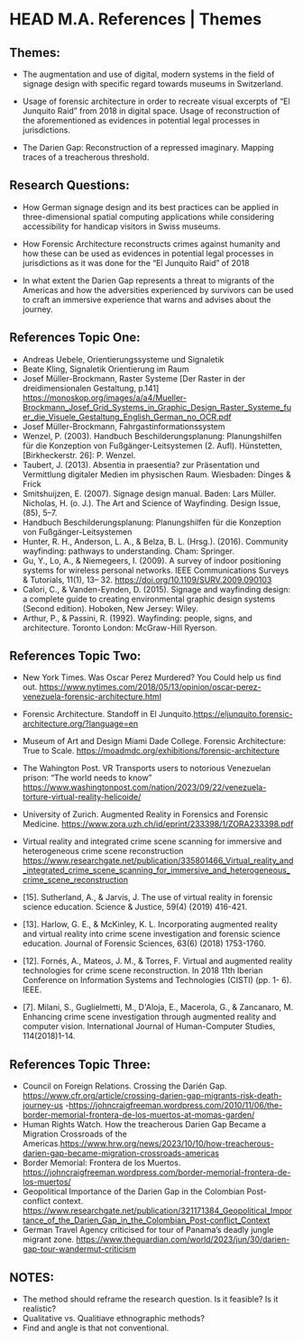 # HEAD M.A. References | Themes

## Themes:

- The augmentation and use of digital, modern systems in the field of signage design with specific regard towards museums in Switzerland.

- Usage of forensic architecture in order to recreate visual excerpts of “El Junquito Raid” from 2018 in digital space. Usage of reconstruction of the aforementioned as evidences in potential legal processes in jurisdictions.

- The Darien Gap: Reconstruction of a repressed imaginary. Mapping traces of a treacherous threshold.

## Research Questions:

- How German signage design and its best practices can be applied in three-dimensional spatial computing applications while considering accessibility for handicap visitors in Swiss museums.

- How Forensic Architecture reconstructs crimes against humanity and how these can be used as evidences in potential legal processes in jurisdictions as it was done for the “El Junquito Raid” of 2018

- In what extent the Darien Gap represents a threat to migrants of the Americas and how the adversities experienced by survivors can be used to craft an immersive experience that warns and advises about the journey.

## References Topic One:

- Andreas Uebele, Orientierungssysteme und Signaletik
- Beate Kling, Signaletik Orientierung im Raum
- Josef Müller-Brockmann, Raster Systeme [Der Raster in der dreidimensionalen Gestaltung, p.141] https://monoskop.org/images/a/a4/Mueller-Brockmann_Josef_Grid_Systems_in_Graphic_Design_Raster_Systeme_fuer_die_Visuele_Gestaltung_English_German_no_OCR.pdf
- Josef Müller-Brockmann, Fahrgastinformationssystem
- Wenzel, P. (2003). Handbuch Beschilderungsplanung: Planungshilfen für die Konzeption von Fußgänger-Leitsystemen (2. Aufl). Hünstetten, [Birkheckerstr. 26]: P. Wenzel.
- Taubert, J. (2013). Absentia in praesentia? zur Präsentation und Vermittlung digitaler Medien im physischen Raum. Wiesbaden: Dinges & Frick
- Smitshuijzen, E. (2007). Signage design manual. Baden: Lars Müller.
  Nicholas, H. (o. J.). The Art and Science of Wayfinding. Design Issue, (85), 5–7.
- Handbuch Beschilderungsplanung: Planungshilfen für die Konzeption von Fußgänger-Leitsystemen
- Hunter, R. H., Anderson, L. A., & Belza, B. L. (Hrsg.). (2016). Community wayfinding: pathways to understanding. Cham: Springer.
- Gu, Y., Lo, A., & Niemegeers, I. (2009). A survey of indoor positioning systems for wireless personal networks. IEEE Communications Surveys & Tutorials, 11(1), 13– 32. https://doi.org/10.1109/SURV.2009.090103
- Calori, C., & Vanden-Eynden, D. (2015). Signage and wayfinding design: a complete guide to creating environmental graphic design systems (Second edition). Hoboken, New Jersey: Wiley.
- Arthur, P., & Passini, R. (1992). Wayfinding: people, signs, and architecture. Toronto London: McGraw-Hill Ryerson.

## References Topic Two:

- New York Times. Was Oscar Perez Murdered? You Could help us find out. https://www.nytimes.com/2018/05/13/opinion/oscar-perez-venezuela-forensic-architecture.html
- Forensic Architecture. Standoff in El Junquito.https://eljunquito.forensic-architecture.org/?language=en
- Museum of Art and Design Miami Dade College. Forensic Architecture: True to Scale. https://moadmdc.org/exhibitions/forensic-architecture
- The Wahington Post. VR Transports users to notorious Venezuelan prison: “The world needs to know” https://www.washingtonpost.com/nation/2023/09/22/venezuela-torture-virtual-reality-helicoide/
- University of Zurich. Augmented Reality in Forensics and Forensic Medicine. https://www.zora.uzh.ch/id/eprint/233398/1/ZORA233398.pdf

- Virtual reality and integrated crime scene scanning for immersive and heterogeneous crime scene reconstruction https://www.researchgate.net/publication/335801466_Virtual_reality_and_integrated_crime_scene_scanning_for_immersive_and_heterogeneous_crime_scene_reconstruction
- [15]. Sutherland, A., & Jarvis, J. The use of virtual reality in forensic science education. Science & Justice, 59(4) (2019) 416-421.
- [13]. Harlow, G. E., & McKinley, K. L. Incorporating augmented reality and virtual reality into crime scene investigation and forensic science education. Journal of Forensic Sciences, 63(6) (2018) 1753-1760.
- [12]. Fornés, A., Mateos, J. M., & Torres, F. Virtual and augmented reality technologies for crime scene reconstruction. In 2018 11th Iberian Conference on Information Systems and Technologies (CISTI) (pp. 1- 6). IEEE.
- [7]. Milani, S., Guglielmetti, M., D'Aloja, E., Macerola, G., & Zancanaro, M. Enhancing crime scene investigation through augmented reality and computer vision. International Journal of Human-Computer Studies, 114(2018)1-14.

## References Topic Three:

- Council on Foreign Relations. Crossing the Darién Gap.
  https://www.cfr.org/article/crossing-darien-gap-migrants-risk-death-journey-us -https://johncraigfreeman.wordpress.com/2010/11/06/the-border-memorial-frontera-de-los-muertos-at-momas-garden/
- Human Rights Watch. How the treacherous Darien Gap Became a Migration Crossroads of the Americas.https://www.hrw.org/news/2023/10/10/how-treacherous-darien-gap-became-migration-crossroads-americas
- Border Memorial: Frontera de los Muertos. https://johncraigfreeman.wordpress.com/border-memorial-frontera-de-los-muertos/
- Geopolitical Importance of the Darien Gap in the Colombian Post-conflict context. https://www.researchgate.net/publication/321171384_Geopolitical_Importance_of_the_Darien_Gap_in_the_Colombian_Post-conflict_Context
- German Travel Agency criticised for tour of Panama’s deadly jungle migrant zone. https://www.theguardian.com/world/2023/jun/30/darien-gap-tour-wandermut-criticism

## NOTES:

- The method should reframe the research question. Is it feasible? Is it realistic?
- Qualitative vs. Qualitiave ethnographic methods?
- Find and angle is that not conventional.
